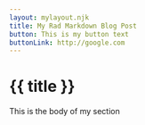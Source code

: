 ```yaml
---
layout: mylayout.njk
title: My Rad Markdown Blog Post
button: This is my button text
buttonLink: http://google.com
---
```

# {{ title }}
This is the body of my section